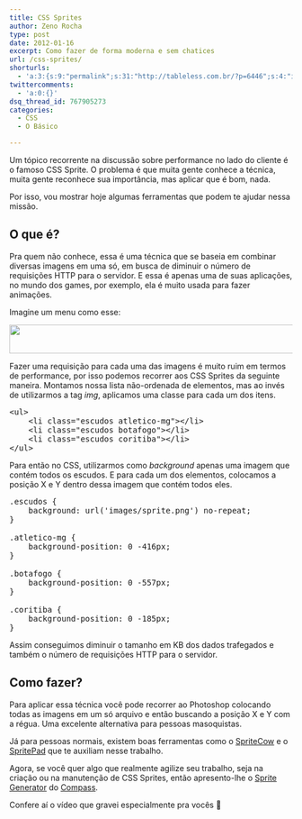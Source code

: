 ```yaml
---
title: CSS Sprites
author: Zeno Rocha
type: post
date: 2012-01-16
excerpt: Como fazer de forma moderna e sem chatices
url: /css-sprites/
shorturls:
  - 'a:3:{s:9:"permalink";s:31:"http://tableless.com.br/?p=6446";s:4:"isgd";s:19:"http://is.gd/zXFW2Y";s:7:"tinyurl";s:26:"http://tinyurl.com/7fzye82";}'
twittercomments:
  - 'a:0:{}'
dsq_thread_id: 767905273
categories:
  - CSS
  - O Básico

---
```

Um tópico recorrente na discussão sobre performance no lado do cliente é o famoso CSS Sprite. O problema é que muita gente conhece a técnica, muita gente reconhece sua importância, mas aplicar que é bom, nada. 

Por isso, vou mostrar hoje algumas ferramentas que podem te ajudar nessa missão.

## O que é?

Pra quem não conhece, essa é uma técnica que se baseia em combinar diversas imagens em uma só, em busca de diminuir o número de requisições HTTP para o servidor. E essa é apenas uma de suas aplicações, no mundo dos games, por exemplo, ela é muito usada para fazer animações.

Imagine um menu como esse:

<img class="alignnone size-full wp-image-6451" src="http://tableless.com.br/uploads/2012/07/esc.jpg" alt="" width="720" height="51" srcset="uploads/2012/07/esc.jpg 720w, uploads/2012/07/esc-300x21.jpg 300w" sizes="(max-width: 720px) 100vw, 720px" />

Fazer uma requisição para cada uma das imagens é muito ruim em termos de performance, por isso podemos recorrer aos CSS Sprites da seguinte maneira. Montamos nossa lista não-ordenada de elementos, mas ao invés de utilizarmos a tag _img_, aplicamos uma classe para cada um dos itens.

<pre class="lang-html">&lt;ul&gt;
	&lt;li class="escudos atletico-mg"&gt;&lt;/li&gt;
	&lt;li class="escudos botafogo"&gt;&lt;/li&gt;
	&lt;li class="escudos coritiba"&gt;&lt;/li&gt;
&lt;/ul&gt;
</pre>

Para então no CSS, utilizarmos como _background_ apenas uma imagem que contém todos os escudos. E para cada um dos elementos, colocamos a posição X e Y dentro dessa imagem que contém todos eles.

<pre class="lang-css">.escudos {
	background: url('images/sprite.png') no-repeat;
}

.atletico-mg {
	background-position: 0 -416px;
}

.botafogo {
	background-position: 0 -557px;
}

.coritiba {
	background-position: 0 -185px;
}
</pre>

Assim conseguimos diminuir o tamanho em KB dos dados trafegados e também o número de requisições HTTP para o servidor.

## Como fazer?

Para aplicar essa técnica você pode recorrer ao Photoshop colocando todas as imagens em um só arquivo e então buscando a posição X e Y com a régua. Uma excelente alternativa para pessoas masoquistas.

Já para pessoas normais, existem boas ferramentas como o [SpriteCow][1] e o [SpritePad][2] que te auxiliam nesse trabalho.

Agora, se você quer algo que realmente agilize seu trabalho, seja na criação ou na manutenção de CSS Sprites, então apresento-lhe o [Sprite Generator][3] do [Compass][4].

Confere aí o vídeo que gravei especialmente pra vocês 🙂

 [1]: http://spritecow.com
 [2]: http://wearekiss.com/spritepad
 [3]: http://compass-style.org/help/tutorials/spriting/
 [4]: http://compass-style.org/